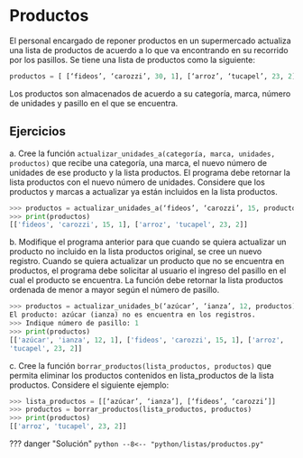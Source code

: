 # Productos

El personal encargado de reponer productos en un supermercado actualiza una lista de productos de acuerdo a lo que va encontrando en su recorrido por los pasillos. Se tiene una lista de productos como la siguiente:
```python
productos = [ [‘fideos’, ‘carozzi’, 30, 1], [‘arroz’, ‘tucapel’, 23, 2], ...]
```
Los productos son almacenados de acuerdo a su categoría, marca, número de unidades y pasillo en el que se encuentra.

## Ejercicios

a. Cree la función `actualizar_unidades_a(categoría, marca, unidades,
productos)` que recibe una categoría, una marca, el nuevo número de unidades de ese producto y la lista productos. El programa debe retornar la lista productos con el nuevo número de unidades. Considere que los productos y marcas a actualizar ya están incluidos en la lista productos.

```python
>>> productos = actualizar_unidades_a(‘fideos’, ‘carozzi’, 15, productos)
>>> print(productos)
[['fideos', 'carozzi', 15, 1], ['arroz', 'tucapel', 23, 2]]
```
b. Modifique el programa anterior para que cuando se quiera actualizar un producto no incluido en la lista productos original, se cree un nuevo registro. Cuando se quiera actualizar un producto que no se encuentra en productos, el programa debe solicitar al usuario el ingreso del pasillo en el cual el producto se encuentra. La función debe retornar la lista productos ordenada de menor a mayor según el número de pasillo.
```python
>>> productos = actualizar_unidades_b(‘azúcar’, ‘ianza’, 12, productos)
El producto: azúcar (ianza) no es encuentra en los registros.
>>> Indique número de pasillo: 1
>>> print(productos)
[['azúcar', 'ianza', 12, 1], ['fideos', 'carozzi', 15, 1], ['arroz',
'tucapel', 23, 2]]
```

c. Cree la función `borrar_productos(lista_productos, productos)` que permita eliminar los productos contenidos en lista_productos de la lista productos.
Considere el siguiente ejemplo:
```python
>>> lista_productos = [[‘azúcar’, ‘ianza’], [‘fideos’, ‘carozzi’]]
>>> productos = borrar_productos(lista_productos, productos)
>>> print(productos)
[['arroz', 'tucapel', 23, 2]]
```

??? danger "Solución"
    ```python
    --8<-- "python/listas/productos.py"
    ```